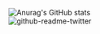 ![Anurag's GitHub stats](https://github-readme-stats.vercel.app/api?username=vrcvieira&show_icons=true&theme=gruvbox)
<br>
![github-readme-twitter](https://github-readme-twitter.gazf.vercel.app/api?id=vrcvieira)
<a href="https://twitter.com/vrcvieira">
